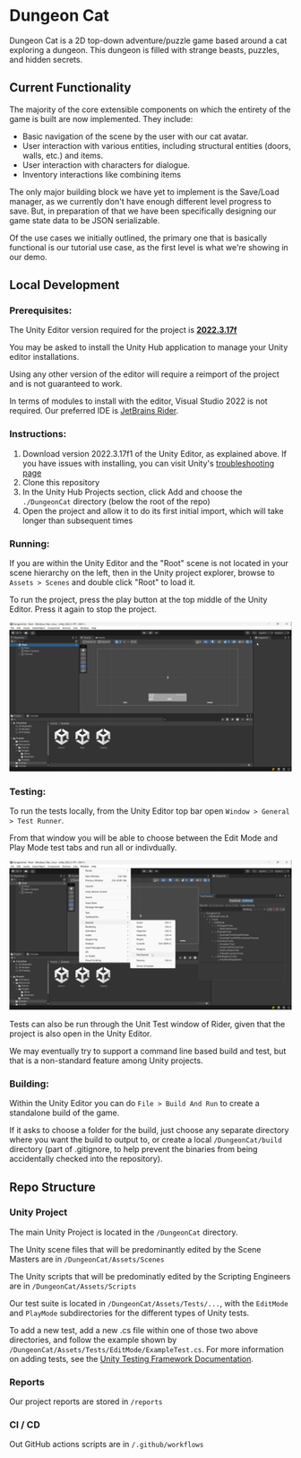 # Dungeon Cat

Dungeon Cat is a 2D top-down adventure/puzzle game based around a cat exploring a dungeon. This dungeon is filled with strange beasts, puzzles, and hidden secrets.

## Current Functionality

The majority of the core extensible components on which the entirety of the game is built are now implemented. They include:
- Basic navigation of the scene by the user with our cat avatar.
- User interaction with various entities, including structural entities (doors, walls, etc.) and items.
- User interaction with characters for dialogue.
- Inventory interactions like combining items

The only major building block we have yet to implement is the Save/Load manager, as we currently don't have enough different level progress to save. But, in preparation of that we have been specifically designing our game state data to be JSON serializable.

Of the use cases we initially outlined, the primary one that is basically functional is our tutorial use case, as the first level is what we're showing in our demo.

## Local Development

### Prerequisites: 

The Unity Editor version required for the project is [**2022.3.17f**](https://unity.com/releases/editor/qa/lts-releases#:~:text=January%209%2C%202024-,LTS%20Release,2022.3.17f1,-Released%3A%20January)

You may be asked to install the Unity Hub application to manage your Unity editor installations.

Using any other version of the editor will require a reimport of the project and is not guaranteed to work.

In terms of modules to install with the editor, Visual Studio 2022 is not required. Our preferred IDE is [JetBrains Rider](https://www.jetbrains.com/lp/dotnet-unity/).

### Instructions:
1. Download version 2022.3.17f1 of the Unity Editor, as explained above. If you have issues with installing, you can visit Unity's [troubleshooting page](https://docs.unity3d.com/Manual/TroubleShootingEditor.html)
2. Clone this repository
3. In the Unity Hub Projects section, click Add and choose the `./DungeonCat` directory (below the root of the repo)
4. Open the project and allow it to do its first initial import, which will take longer than subsequent times

### Running:

If you are within the Unity Editor and the "Root" scene is not located in your scene hierarchy on the left, then in the Unity project explorer, browse to `Assets > Scenes` and double click "Root" to load it.

To run the project, press the play button at the top middle of the Unity Editor. Press it again to stop the project.

![editor.png](editor.png)

### Testing:

To run the tests locally, from the Unity Editor top bar open `Window > General > Test Runner`. 

From that window you will be able to choose between the Edit Mode and Play Mode test tabs and run all or indivdually.

![tests.png](tests.png)

Tests can also be run through the Unit Test window of Rider, given that the project is also open in the Unity Editor.

We may eventually try to support a command line based build and test, but that is a non-standard feature among Unity projects.

### Building:

Within the Unity Editor you can do `File > Build And Run` to create a standalone build of the game.

If it asks to choose a folder for the build, just choose any separate directory where you want the build to output to, or create a local `/DungeonCat/build` directory (part of .gitignore, to help prevent the binaries from being accidentally checked into the repository).

## Repo Structure

### Unity Project

The main Unity Project is located in the `/DungeonCat` directory.

The Unity scene files that will be predominantly edited by the Scene Masters are in `/DungeonCat/Assets/Scenes`

The Unity scripts that will be predominatly edited by the Scripting Engineers are in `/DungeonCat/Assets/Scripts`

Our test suite is located in `/DungeonCat/Assets/Tests/...`, with the `EditMode` and `PlayMode` subdirectories for the different types of Unity tests.

To add a new test, add a new .cs file within one of those two above directories, and follow the example shown by `/DungeonCat/Assets/Tests/EditMode/ExampleTest.cs`. For more information on adding tests, see the [Unity Testing Framework Documentation](https://docs.unity3d.com/Packages/com.unity.test-framework@1.1/manual/getting-started.html).

### Reports

Our project reports are stored in `/reports`

### CI / CD

Out GitHub actions scripts are in `/.github/workflows` 